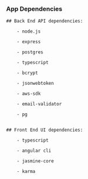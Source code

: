 
### App Dependencies

    ## Back End API dependencies:

        - node.js

        - express

        - postgres

        - typescript

        - bcrypt

        - jsonwebtoken

        - aws-sdk

        - email-validator

        - pg


    ## Front End UI dependencies:

        - typescript

        - angular cli

        - jasmine-core

        - karma

